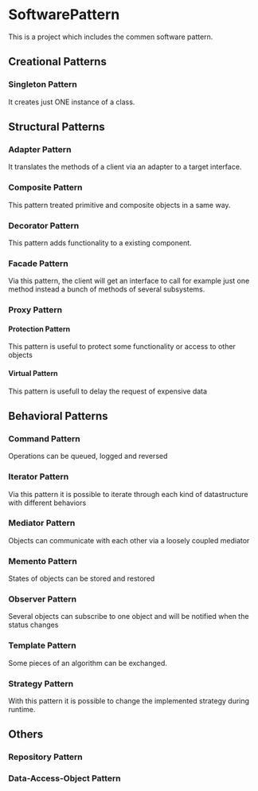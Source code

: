 # SoftwarePattern

This is a project which includes the commen software pattern.

## Creational Patterns

### Singleton Pattern
It creates just ONE instance of a class.

## Structural Patterns

### Adapter Pattern
It translates the methods of a client via an adapter to a target interface.

### Composite Pattern
This pattern treated primitive and composite objects in a same way.

### Decorator Pattern
This pattern adds functionality to a existing component.

### Facade Pattern
Via this pattern, the client will get an interface to call for example just one method instead a bunch of methods of several subsystems.

### Proxy Pattern

#### Protection Pattern
This pattern is useful to protect some functionality or access to other objects

#### Virtual Pattern
This pattern is usefull to delay the request of expensive data

## Behavioral Patterns

### Command Pattern
Operations can be queued, logged and reversed

### Iterator Pattern
Via this pattern it is possible to iterate through each kind of datastructure with different behaviors

### Mediator Pattern
Objects can communicate with each other via a loosely coupled mediator

### Memento Pattern
States of objects can be stored and restored

### Observer Pattern
Several objects can subscribe to one object and will be notified when the status changes

### Template Pattern
Some pieces of an algorithm can be exchanged.

### Strategy Pattern
With this pattern it is possible to change the implemented strategy during runtime.


## Others

### Repository Pattern
### Data-Access-Object Pattern